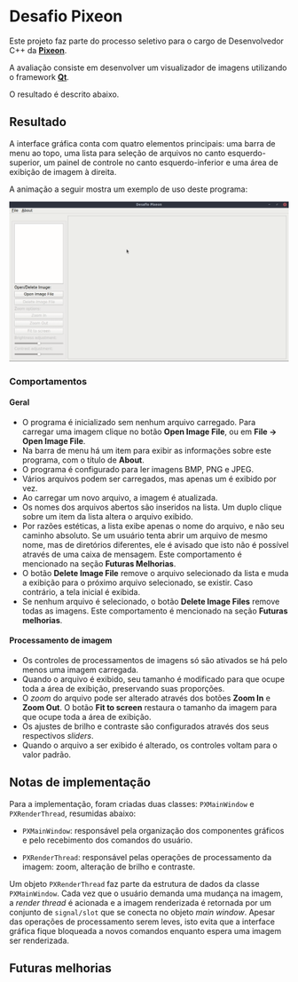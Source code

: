 # Desafio Pixeon

Este projeto faz parte do processo seletivo para o cargo de Desenvolvedor C++ da **[Pixeon](https://www.pixeon.com/)**.

A avaliação consiste em desenvolver um visualizador de imagens utilizando o framework **[Qt](https://www.qt.io/)**.

O resultado é descrito abaixo.

## Resultado

A interface gráfica conta com quatro elementos principais: uma barra de menu ao topo, uma lista para seleção de arquivos
no canto esquerdo-superior, um painel de controle no canto esquerdo-inferior e uma área de exibição de imagem à direita. 

A animação a seguir mostra um exemplo de uso deste programa:

![Exemplo de uso do programa](assets/example.gif)

### Comportamentos
#### Geral
- O programa é inicializado sem nenhum arquivo carregado. Para carregar uma imagem clique no botão **Open Image File**,
  ou em **File -> Open Image File**.
 - Na barra de menu há um item para exibir as informações sobre este programa, com o título de **About**.
 - O programa é configurado para ler imagens BMP, PNG e JPEG.
- Vários arquivos podem ser carregados, mas apenas um é exibido por vez.
- Ao carregar um novo arquivo, a imagem é atualizada.
- Os nomes dos arquivos abertos são inseridos na lista. Um duplo clique sobre um item da lista altera o arquivo exibido.
- Por razões estéticas, a lista exibe apenas o nome do arquivo, e não seu caminho absoluto. Se um usuário tenta abrir
 um arquivo de mesmo nome, mas de diretórios diferentes, ele é avisado que isto não é possível através de uma caixa
  de mensagem. Este comportamento é mencionado na seção **Futuras Melhorias**.
- O botão **Delete Image File** remove o arquivo selecionado da lista e muda a exibição para o próximo arquivo
  selecionado, se existir. Caso contrário, a tela inicial é exibida.
- Se nenhum arquivo é selecionado, o botão **Delete Image Files** remove todas as imagens. Este comportamento é
  mencionado na seção **Futuras melhorias**.
  
#### Processamento de imagem
  - Os controles de processamentos de imagens só são ativados se há pelo menos uma imagem carregada.
  - Quando o arquivo é exibido, seu tamanho é modificado para que ocupe toda a área de exibição,
  preservando suas proporções.
  - O _zoom_ do arquivo pode ser alterado através dos botões **Zoom In** e **Zoom Out**.
  O botão **Fit to screen** restaura o tamanho da imagem para que ocupe toda a área de exibição.
  - Os ajustes de brilho e contraste são configurados através dos seus respectivos _sliders_.
  - Quando o arquivo a ser exibido é alterado, os controles voltam para o valor padrão.
  

## Notas de implementação

Para a implementação, foram criadas duas classes: `PXMainWindow` e `PXRenderThread`, resumidas abaixo:

- `PXMainWindow`: responsável pela organização dos componentes gráficos e pelo recebimento dos comandos do usuário.

- `PXRenderThread`: responsável pelas operações de processamento da imagem: zoom, alteração de brilho e contraste.

Um objeto `PXRenderThread` faz parte da estrutura de dados da classe `PXMainWindow`. Cada vez que o usuário demanda uma
mudança na imagem, a _render thread_ é acionada e a imagem renderizada é retornada por um conjunto de `signal/slot` que se
conecta no objeto _main window_. Apesar das operações de processamento serem leves, isto evita que a interface gráfica
fique bloqueada a novos comandos enquanto espera uma imagem ser renderizada.



## Futuras melhorias
